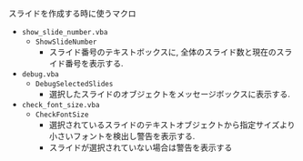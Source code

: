 スライドを作成する時に使うマクロ

- `show_slide_number.vba`
    - `ShowSlideNumber`
        - スライド番号のテキストボックスに, 全体のスライド数と現在のスライド番号を表示する.
- `debug.vba`
    - `DebugSelectedSlides`
        - 選択したスライドのオブジェクトをメッセージボックスに表示する.
- `check_font_size.vba`
    - `CheckFontSize`
        - 選択されているスライドのテキストオブジェクトから指定サイズより小さいフォントを検出し警告を表示する.
        - スライドが選択されていない場合は警告を表示する
